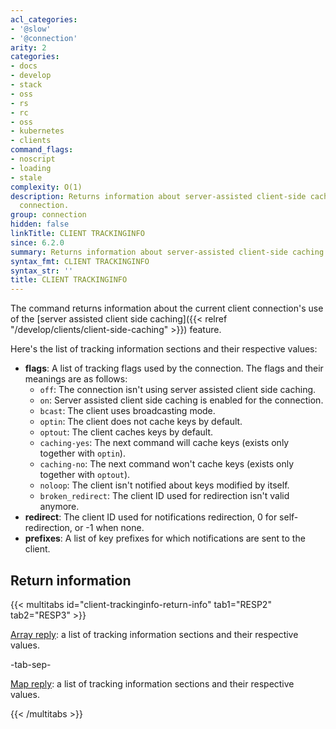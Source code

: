 ```yaml
---
acl_categories:
- '@slow'
- '@connection'
arity: 2
categories:
- docs
- develop
- stack
- oss
- rs
- rc
- oss
- kubernetes
- clients
command_flags:
- noscript
- loading
- stale
complexity: O(1)
description: Returns information about server-assisted client-side caching for the
  connection.
group: connection
hidden: false
linkTitle: CLIENT TRACKINGINFO
since: 6.2.0
summary: Returns information about server-assisted client-side caching for the connection.
syntax_fmt: CLIENT TRACKINGINFO
syntax_str: ''
title: CLIENT TRACKINGINFO
---
```

The command returns information about the current client connection's use of the [server assisted client side caching]({{< relref "/develop/clients/client-side-caching" >}}) feature.

Here's the list of tracking information sections and their respective values:

* **flags**: A list of tracking flags used by the connection. The flags and their meanings are as follows:
  * `off`: The connection isn't using server assisted client side caching.
  * `on`: Server assisted client side caching is enabled for the connection.
  * `bcast`: The client uses broadcasting mode.
  * `optin`: The client does not cache keys by default.
  * `optout`: The client caches keys by default.
  * `caching-yes`: The next command will cache keys (exists only together with `optin`).
  * `caching-no`: The next command won't cache keys (exists only together with `optout`).
  * `noloop`: The client isn't notified about keys modified by itself.
  * `broken_redirect`: The client ID used for redirection isn't valid anymore.
* **redirect**: The client ID used for notifications redirection, 0 for self-redirection, or -1 when none.
* **prefixes**: A list of key prefixes for which notifications are sent to the client.

## Return information

{{< multitabs id="client-trackinginfo-return-info" 
    tab1="RESP2" 
    tab2="RESP3" >}}

[Array reply](../../develop/reference/protocol-spec#arrays): a list of tracking information sections and their respective values.

-tab-sep-

[Map reply](../../develop/reference/protocol-spec#maps): a list of tracking information sections and their respective values.

{{< /multitabs >}}
